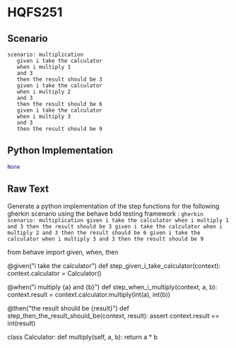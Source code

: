 # HQFS251
## Scenario
```gherkin
scenario: multiplication 
   given i take the calculator 
   when i multiply 1 
   and 3 
   then the result should be 3 
   given i take the calculator 
   when i multiply 2 
   and 3 
   then the result should be 6 
   given i take the calculator 
   when i multiply 3 
   and 3 
   then the result should be 9
```


## Python Implementation
```python
None
```


## Raw Text
Generate a python implementation of the step functions for the following gherkin scenario using the behave bdd testing framework : ```gherkin scenario: multiplication given i take the calculator when i multiply 1 and 3 then the result should be 3 given i take the calculator when i multiply 2 and 3 then the result should be 6 given i take the calculator when i multiply 3 and 3 then the result should be 9 ```



from behave import given, when, then

@given("i take the calculator")
def step_given_i_take_calculator(context):
    context.calculator = Calculator()

@when("i multiply {a} and {b}")
def step_when_i_multiply(context, a, b):
    context.result = context.calculator.multiply(int(a), int(b))

@then("the result should be {result}")
def step_then_the_result_should_be(context, result):
    assert context.result == int(result)

class Calculator:
    def multiply(self, a, b):
        return a * b
